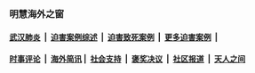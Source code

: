 
### 明慧海外之窗

####  [武汉肺炎](indexes/365.md?t=05150401) &nbsp;|&nbsp;  [迫害案例综述](indexes/328.md?t=05150401) &nbsp;|&nbsp; [迫害致死案例](indexes/277.md?t=05150401)  &nbsp;|&nbsp; [更多迫害案例](indexes/81.md?t=05150401)  &nbsp;|&nbsp; 
####  [时事评论](indexes/19.md?t=05150401) &nbsp;|&nbsp; [海外简讯](indexes/245.md?t=05150401)&nbsp;|&nbsp;  [社会支持](indexes/140.md?t=05150401) &nbsp;|&nbsp; [褒奖决议](indexes/282.md?t=05150401) &nbsp;|&nbsp; [社区报道](indexes/91.md?t=05150401)  &nbsp;|&nbsp; [天人之间](indexes/78.md?t=05150401) 

